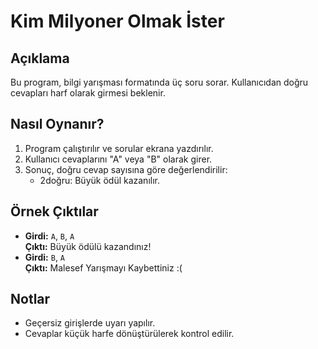 # Kim Milyoner Olmak İster

## Açıklama
Bu program, bilgi yarışması formatında üç soru sorar. Kullanıcıdan doğru cevapları harf olarak girmesi beklenir.

## Nasıl Oynanır?
1. Program çalıştırılır ve sorular ekrana yazdırılır.
2. Kullanıcı cevaplarını "A" veya "B" olarak girer.
3. Sonuç, doğru cevap sayısına göre değerlendirilir:
   - 2doğru: Büyük ödül kazanılır.
   
## Örnek Çıktılar
- **Girdi:** `A`, `B`, `A`  
  **Çıktı:** Büyük ödülü kazandınız!
- **Girdi:** `B`, `A`  
  **Çıktı:** Malesef Yarışmayı Kaybettiniz :(

## Notlar
- Geçersiz girişlerde uyarı yapılır.
- Cevaplar küçük harfe dönüştürülerek kontrol edilir.
